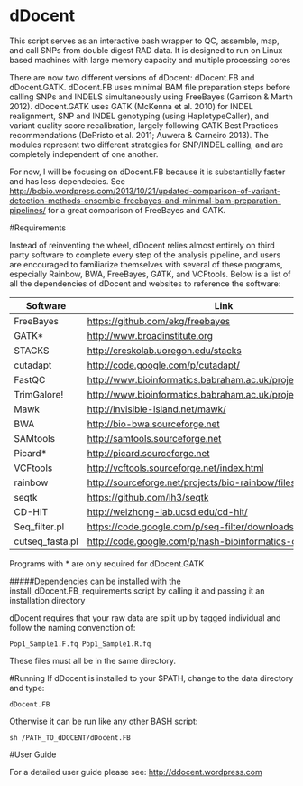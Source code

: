 dDocent
=======

This script serves as an interactive bash wrapper to QC, assemble, map, and call SNPs from double digest RAD data.  It is designed to run on Linux based machines with large memory capacity and multiple processing cores

There are now two different versions of dDocent: dDocent.FB and dDocent.GATK.  dDocent.FB uses minimal BAM file preparation steps before calling SNPs and INDELS simultaneously using FreeBayes (Garrison & Marth 2012).  dDocent.GATK uses GATK (McKenna et al. 2010) for INDEL realignment, SNP and INDEL genotyping (using HaplotypeCaller), and variant quality score recalibration, largely following GATK Best Practices recommendations (DePristo et al. 2011; Auwera & Carneiro 2013).  The modules represent two different strategies for SNP/INDEL calling, and are completely independent of one another.

For now, I will be focusing on dDocent.FB because it is substantially faster and has less dependecies.  See http://bcbio.wordpress.com/2013/10/21/updated-comparison-of-variant-detection-methods-ensemble-freebayes-and-minimal-bam-preparation-pipelines/ for a great comparison of FreeBayes and GATK.

#Requirements

Instead of reinventing the wheel, dDocent relies almost entirely on third party software to complete every step of the 
analysis pipeline, and users are encouraged to familiarize themselves with several of these programs, especially Rainbow, 
BWA, FreeBayes, GATK, and VCFtools.  Below is a list of all the dependencies of dDocent and websites to reference the software:

| Software        | Link                             |
| ------------- |------------------------------------|
|FreeBayes      | https://github.com/ekg/freebayes   |
|GATK*          | http://www.broadinstitute.org      |
|STACKS         | http://creskolab.uoregon.edu/stacks|
|cutadapt       | http://code.google.com/p/cutadapt/ |
|FastQC		      | http://www.bioinformatics.babraham.ac.uk/projects/fastqc/ |
|TrimGalore!	  | http://www.bioinformatics.babraham.ac.uk/projects/trim_galore/ |
|Mawk			      | http://invisible-island.net/mawk/ |
|BWA		  	    | http://bio-bwa.sourceforge.net |
|SAMtools		    | http://samtools.sourceforge.net |
|Picard*		    | http://picard.sourceforge.net |
|VCFtools		    | http://vcftools.sourceforge.net/index.html |
|rainbow		    | http://sourceforge.net/projects/bio-rainbow/files/ |
|seqtk			    | https://github.com/lh3/seqtk |
|CD-HIT		      | http://weizhong-lab.ucsd.edu/cd-hit/ |
|Seq_filter.pl  | https://code.google.com/p/seq-filter/downloads/list |
|cutseq_fasta.pl| http://code.google.com/p/nash-bioinformatics-codelets/ |

Programs with * are only required for dDocent.GATK

#####Dependencies can be installed with the install_dDocent.FB_requirements script by calling it and passing it an installation directory


dDocent requires that your raw data are split up by tagged individual and follow the naming convenction of:

	Pop1_Sample1.F.fq Pop1_Sample1.R.fq

These files must all be in the same directory.

#Running
If dDocent is installed to your $PATH, change to the data directory and type:

	dDocent.FB 

Otherwise it can be run like any other BASH script:

	sh /PATH_TO_dDOCENT/dDocent.FB

#User Guide

For a detailed user guide please see: http://ddocent.wordpress.com
